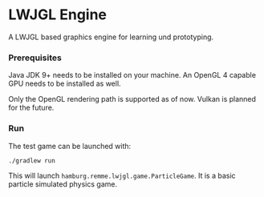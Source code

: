 # LWJGL Engine

A LWJGL based graphics engine for learning und prototyping.

### Prerequisites

Java JDK 9+ needs to be installed on your machine.
An OpenGL 4 capable GPU needs to be installed as well.

Only the OpenGL rendering path is supported as of now. Vulkan is planned for the future.

### Run

The test game can be launched with:

```bash
./gradlew run
```

This will launch `hamburg.remme.lwjgl.game.ParticleGame`. It is a basic particle simulated physics game.

